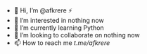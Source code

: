 - 👋 Hi, I’m @afkrere ⚡
- 👀 I’m interested in nothing now
- 🌱 I’m currently learning Python
- 💞️ I’m looking to collaborate on nothing now
- 📫 How to reach me _t.me/afkrere_

<!---
afkrere/afkrere is a ✨ special ✨ repository because its `README.md` (this file) appears on your GitHub profile.
You can click the Preview link to take a look at your changes.
--->
